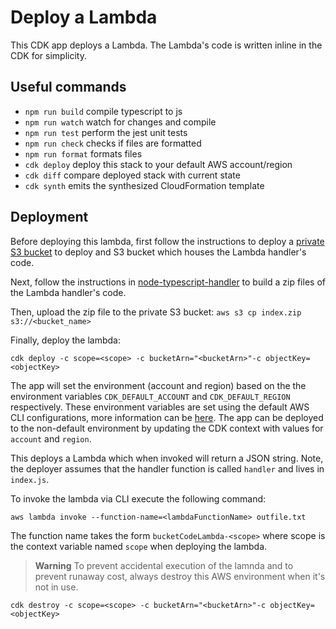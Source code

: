 # Deploy a Lambda

This CDK app deploys a Lambda. The Lambda's code is written inline in the CDK for simplicity.

## Useful commands

- `npm run build` compile typescript to js
- `npm run watch` watch for changes and compile
- `npm run test` perform the jest unit tests
- `npm run check` checks if files are formatted
- `npm run format` formats files
- `cdk deploy` deploy this stack to your default AWS account/region
- `cdk diff` compare deployed stack with current state
- `cdk synth` emits the synthesized CloudFormation template

## Deployment

Before deploying this lambda, first follow the instructions to deploy a [private S3 bucket](../deploy-s3-private-bucket/README.md) to deploy and S3 bucket which houses the Lambda handler's code.

Next, follow the instructions in [node-typescript-handler](../node-typescript-handler/README.md) to build a zip files of the Lambda handler's code.

Then, upload the zip file to the private S3 bucket: `aws s3 cp index.zip s3://<bucket_name>`

Finally, deploy the lambda:

`cdk deploy -c scope=<scope> -c bucketArn="<bucketArn>"-c objectKey=<objectKey>`

The app will set the environment (account and region) based on the the environment variables `CDK_DEFAULT_ACCOUNT` and `CDK_DEFAULT_REGION` respectively. These environment variables are set using the default AWS CLI configurations, more information can be [here](https://docs.aws.amazon.com/cdk/v2/guide/environments.html). The app can be deployed to the non-default environment by updating the CDK context with values for `account` and `region`.

This deploys a Lambda which when invoked will return a JSON string. Note, the deployer assumes that the handler function is called `handler` and lives in `index.js`.

To invoke the lambda via CLI execute the following command:

`aws lambda invoke --function-name=<lambdaFunctionName> outfile.txt`

The function name takes the form `bucketCodeLambda-<scope>` where scope is the context variable named `scope` when deploying the lambda.

> **Warning** To prevent accidental execution of the lamnda and to prevent runaway cost, always destroy this AWS environment when it's not in use.

`cdk destroy -c scope=<scope> -c bucketArn="<bucketArn>"-c objectKey=<objectKey>`
